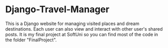 # Django-Travel-Manager
This is a Django website for managing visited places and dream destinations. 
Each user can also view and interact with other user's shared posts.
It is my final project at SoftUni so you can find most of the code in the folder "FinalProject".

